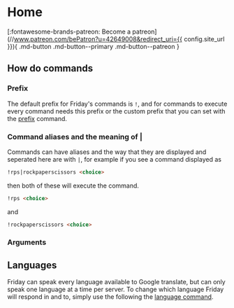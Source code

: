 # Home

[:fontawesome-brands-patreon: Become a patreon](//www.patreon.com/bePatron?u=42649008&redirect_uri={{ config.site_url }}){ .md-button .md-button--primary .md-button--patreon }

<!-- <a href="https://www.patreon.com/bePatron?u=42649008" data-patreon-widget-type="become-patron-button">Become a Patron!</a><script async src="https://c6.patreon.com/becomePatronButton.bundle.js"></script> -->

## How do commands

### Prefix

The default prefix for Friday's commands is `!`, and for commands to execute every command needs this prefix or the custom prefix that you can set with the [prefix](commands/server_moderation/#prefix) command.

### Command aliases and the meaning of |

Commands can have aliases and the way that they are displayed and seperated here are with `|`, for example if you see a command displayed as

```md
!rps|rockpaperscissors <choice>
```

then both of these will execute the command.

```md
!rps <choice>
```

and

```md
!rockpaperscissors <choice>
```

### Arguments



## Languages

Friday can speak every language available to Google translate, but can only speak one language at a time per server. To change which language Friday will respond in and to, simply use the following the [language command](commands/moderation/#language).

<!-- [^1]: Lorem ipsum dolor sit amet, consectetur adipiscing elit. -->

<!-- For full documentation visit [mkdocs.org](https://www.mkdocs.org).

## Commands

* `mkdocs new [dir-name]` - Create a new project.
* `mkdocs serve` - Start the live-reloading docs server.
* `mkdocs build` - Build the documentation site.
* `mkdocs -h` - Print help message and exit.

## Project layout

    mkdocs.yml    # The configuration file.
    docs/
        index.md  # The documentation homepage.
        ...       # Other markdown pages, images and other files. -->
